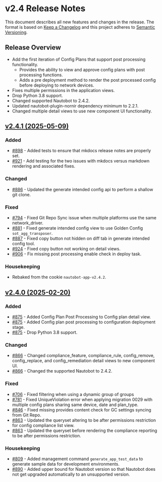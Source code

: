 
# v2.4 Release Notes

This document describes all new features and changes in the release. The format is based on [Keep a
Changelog](https://keepachangelog.com/en/1.0.0/) and this project adheres to [Semantic
Versioning](https://semver.org/spec/v2.0.0.html).

## Release Overview

- Add the first iteration of Config Plans that support post processing functionality.
    - Provides the ability to view and approve config plans with post processing functions.
    - Adds a pre deployment method to render the post processed config before deploying to network devices.
- Fixes multiple permissions in the application views.
- Drop Python 3.8 support.
- Changed supported Nautobot to 2.4.2.
- Updated nautobot-plugin-nornir dependency minimum to 2.2.1.
- Changed multiple detail views to use new component UI functionality.

## [v2.4.1 (2025-05-09)](https://github.com/nautobot/nautobot-app-golden-config/releases/tag/v2.4.1)

### Added

- [#898](https://github.com/nautobot/nautobot-app-golden-config/issues/898) - Added tests to ensure that mkdocs release notes are properly set.
- [#921](https://github.com/nautobot/nautobot-app-golden-config/issues/921) - Add testing for the two issues with mkdocs versus markdown rendering and associated fixes.

### Changed

- [#886](https://github.com/nautobot/nautobot-app-golden-config/issues/886) - Updated the generate intended config api to perform a shallow git clone.

### Fixed

- [#794](https://github.com/nautobot/nautobot-app-golden-config/issues/794) - Fixed Git Repo Sync issue when multiple platforms use the same network_driver.
- [#881](https://github.com/nautobot/nautobot-app-golden-config/issues/881) - Fixed generate intended config view to use Golden Config `sot_agg_transposer`.
- [#887](https://github.com/nautobot/nautobot-app-golden-config/issues/887) - Fixed copy button not hidden on diff tab in generate intended config tool.
- [#924](https://github.com/nautobot/nautobot-app-golden-config/issues/924) - Fixed copy button not working on detail views.
- [#906](https://github.com/nautobot/nautobot-app-golden-config/issues/906) - Fix missing post processing enable check in deploy task.

### Housekeeping

- Rebaked from the cookie `nautobot-app-v2.4.2`.


## [v2.4.0 (2025-02-20)](https://github.com/nautobot/nautobot-app-golden-config/releases/tag/v2.4.0)

### Added

- [#875](https://github.com/nautobot/nautobot-app-golden-config/issues/875) - Added Config Plan Post Processing to Config plan detail view.
- [#875](https://github.com/nautobot/nautobot-app-golden-config/issues/875) - Added Config plan post processing to configuration deployment stage.
- [#875](https://github.com/nautobot/nautobot-app-golden-config/issues/875) - Drop Python 3.8 support.

### Changed

- [#866](https://github.com/nautobot/nautobot-app-golden-config/issues/866) - Changed compliance_feature, compliance_rule, config_remove, config_replace, and config_remediation detail views to new component UI.
- [#866](https://github.com/nautobot/nautobot-app-golden-config/issues/866) - Changed the supported Nautobot to 2.4.2.

### Fixed

- [#706](https://github.com/nautobot/nautobot-app-golden-config/issues/706) - Fixed filtering when using a dynamic group of groups
- [#781](https://github.com/nautobot/nautobot-app-golden-config/issues/781) - Fixed UniqueViolation error when applying migration 0029 with multiple config plans sharing same device, date and plan_type.
- [#846](https://github.com/nautobot/nautobot-app-golden-config/issues/846) - Fixed missing provides content check for GC settings syncing from Git Repo.
- [#863](https://github.com/nautobot/nautobot-app-golden-config/issues/863) - Updated the queryset altering to be after permissions restriction for config compliance list view.
- [#863](https://github.com/nautobot/nautobot-app-golden-config/issues/863) - Updated the queryset before rendering the compliance reporting to be after permissions restriction.

### Housekeeping

- [#809](https://github.com/nautobot/nautobot-app-golden-config/issues/809) - Added management command `generate_app_test_data` to generate sample data for development environments.
- [#890](https://github.com/nautobot/nautobot-app-golden-config/issues/890) - Added upper bound for Nautobot version so that Nautobot does not get upgraded automatically to an unsupported version.
